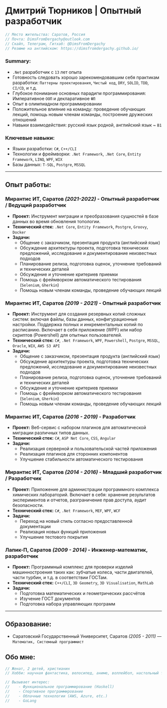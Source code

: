 # Дмитрий Тюрников | Опытный разработчик

``` csharp
// Место жительства: Саратов, Россия
// Почта: DimsFromDergachy@outlook.com
// Скайп, Телеграм, Гитхаб: @DimsFromDergachy
// Резюме на английском: https://dimsfromdergachy.github.io/
```

### Summary:

* `.Net` разработчик с `13` лет опыта
* Готовность следовать хорошо зарекомендовавшим себя практикам разработки: `Паттерны проектирования`, `Чистый код`, `DRY`, `SOLID`, `TDD`, `CI/CD`, и т.д.
* Глубокое понимание основных парадигм программирования: Императивное `ООП` и декларативное `ФП`
* Опыт в олимпиадном программировании
* Положительное влияние на команду: проведение обучающих лекций, помощь новым членам команды, построение дружеских отношений
* Навыки взаимодействия: русский язык родной, английский язык ~ `B1`

### Ключевые навыки:
* Языки разработки: `C#`, `C++/CLI`
* Технологии и фреймворки: `.Net Framework`, `.Net Core`, `Entity Framework`, `LINQ`, `WPF`, `WIX`
* Базы данных: `T-SQL`, `Postgre`, `MSSQL`

---
## Опыт работы:
### Мирантис ИТ, Саратов _(2021-2022)_ - Опытный разработчик / Ведущий разработчик

- **Проект:** Инструмент миграции и преобразования сущностей в базе данных во время обновления топологии.
- **Технический стек:** `.Net Core`, `Entity Framework`, `Postgre`, `Groovy`, `Docker`
- **Задачи:**
    * Общение с заказчиком, презентация продукта (английский язык)
    * Обсуждение архитектуры проекта, подготовка технических предложений, исследование и документирование неизвестных подходов
    * Планирование релиза, подготовка оценок, уточнение требований и технических деталей
    * Обсуждение и уточнение критериев приемки
    * Помощь с фреймворком автоматического тестирования (`Selenium`, `Gherkin`)
    * Помощь новым членам команды, проведение обучающих лекций

### Мирантис ИТ, Саратов _(2019 - 2021)_ - Опытный разработчик

- **Проект:** Инструмент для создания резервных копий сложных систем: включая файлы, базы данных, конфигурационные настройки. Поддержка полных и инкрементальных копий по расписанию. Включает в себя приложение (WPF) или набор скриптов (Powershell) для опытных пользователей.
- **Технический стек:** `C#`, `.Net Framework`, `WPF`, `Powershell`, `Postgre`, `MSSQL`, `Oracle`, `WIX`, `AWS S3 API`
- **Задачи:**
    * Общение с заказчиком, презентация продукта (английский язык)
    * Обсуждение архитектуры проекта, подготовка технических предложений, исследование и документирование неизвестных подходов
    * Планирование релиза, подготовка оценок, уточнение требований и технических деталей
    * Обсуждение и уточнение критериев приемки
    * Помощь с фреймворком автоматического тестирования (`Selenium`, `Gherkin`)
    * Помощь новым членам команды, проведение обучающих лекций

### Мирантис ИТ, Саратов _(2016 - 2019)_ - Разработчик

- **Проект:** Веб-сервис с набором плагинов для автоматической миграции различных типов данных.
- **Технический стек:** `C#`, `ASP Net Core`, `CSS`, `Angular`
- **Задачи:**
    * Реализация серверной и пользовательской частей приложения
    * Реализация плагинов для сторонних компонентов
    * Улучшение стабильности автоматического тестирования

### Мирантис ИТ, Саратов _(2014 - 2016)_ - Младший разработчик / Разработчик

- **Проект:** Приложение для администрации программного комплекса химических лабораторий. Включает в себя: хранение результатов экспериментов и отчетов, разграничение прав доступа, аудит безопасности.
- **Технический стек:** `C#`, `.Net Framework`, `MEF`, `WPF`, `WCF`
- **Задачи:**
    * Переход на новый стиль согласно предоставленной документации
    * Реализация новых функций приложения
    * Улучшение тестового покрытия

### Лапик-П, Саратов _(2009 - 2014)_ - Инженер-математик, разработчик

- **Проект:** Программный комплекс для проверки изделий машинностроения таких как: зубчатые колеса, части двигателей, части турбин, и т.д. в соответствии ГОСТам.
- **Технический стек:** `C++/CLI`, `3D Geometry`, `3D Visualisation`, `MathLab`
- **Задачи:**
    * Подготовка математических и геометрических рассчётов
    * Изучение ГОСТ документов
    * Подготовка набора управляющих программ

---
## Образование:
* Саратовский Государственный Университет, Саратов _(2005 - 2011)_ — `Математик, Системный программист`

## Обо мне:
``` csharp
// Женат, 2 детей, христианин
// Хобби: научная фантастика, велосипед, аниме, воллейбол, настольный теннис, настольный футбол, шахматы

// Вызывает интерес:
//    - Функциональное программирование (Haskell)
//    - Спортивное программирование
//    - Облачные технологии (AWS, Azure, etc.)
//    - GoLang
```

